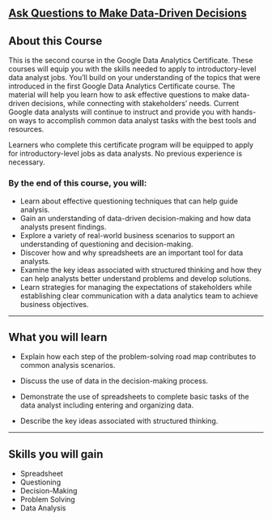 ## [Ask Questions to Make Data-Driven Decisions](https://www.coursera.org/learn/ask-questions-make-decisions?specialization=google-data-analytics)

## **About this Course**

This is the second course in the Google Data Analytics Certificate. These courses will equip you with the skills needed to apply to introductory-level data analyst jobs. You’ll build on your understanding of the topics that were introduced in the first Google Data Analytics Certificate course. The material will help you learn how to ask effective questions to make data-driven decisions, while connecting with stakeholders’ needs. Current Google data analysts will continue to instruct and provide you with hands-on ways to accomplish common data analyst tasks with the best tools and resources.

Learners who complete this certificate program will be equipped to apply for introductory-level jobs as data analysts. No previous experience is necessary.

### **By the end of this course, you will:**

- Learn about effective questioning techniques that can help guide analysis.
- Gain an understanding of data-driven decision-making and how data analysts present findings.
- Explore a variety of real-world business scenarios to support an understanding of questioning and decision-making.
- Discover how and why spreadsheets are an important tool for data analysts.
- Examine the key ideas associated with structured thinking and how they can help analysts better understand problems and develop solutions.
- Learn strategies for managing the expectations of stakeholders while establishing clear communication with a data analytics team to achieve business objectives.

<hr>

## **What you will learn**

- Explain how each step of the problem-solving road map contributes to common analysis scenarios.

- Discuss the use of data in the decision-making process.

- Demonstrate the use of spreadsheets to complete basic tasks of the data analyst including entering and organizing data.

- Describe the key ideas associated with structured thinking.

<hr>

## **Skills you will gain**

- Spreadsheet
- Questioning
- Decision-Making
- Problem Solving
- Data Analysis
